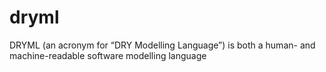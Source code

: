 # dryml
DRYML (an acronym for “DRY Modelling Language”) is both a human- and machine-readable software modelling language
